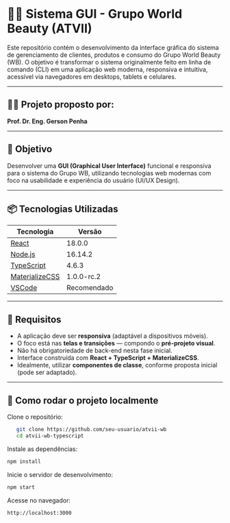 # 💇‍♀️ Sistema GUI - Grupo World Beauty (ATVII)

Este repositório contém o desenvolvimento da interface gráfica do sistema de gerenciamento de clientes, produtos e consumo do Grupo World Beauty (WB). O objetivo é transformar o sistema originalmente feito em linha de comando (CLI) em uma aplicação web moderna, responsiva e intuitiva, acessível via navegadores em desktops, tablets e celulares.

---

## 👨‍🏫 Projeto proposto por:
**Prof. Dr. Eng. Gerson Penha**

---

## 🎯 Objetivo
Desenvolver uma **GUI (Graphical User Interface)** funcional e responsiva para o sistema do Grupo WB, utilizando tecnologias web modernas com foco na usabilidade e experiência do usuário (UI/UX Design).

---


## 📦 Tecnologias Utilizadas

| Tecnologia              | Versão         | 
|------------------------|----------------|
| [React](https://reactjs.org/)                 | 18.0.0        |
| [Node.js](https://nodejs.org)                 | 16.14.2       |                                                                  
| [TypeScript](https://www.typescriptlang.org/) | 4.6.3         | 
| [MaterializeCSS](https://materializecss.com/) | 1.0.0-rc.2    | 
| [VSCode](https://code.visualstudio.com/)      | Recomendado   | 

---

## 📱 Requisitos

- A aplicação deve ser **responsiva** (adaptável a dispositivos móveis).
- O foco está nas **telas e transições** — compondo o **pré-projeto visual**.
- Não há obrigatoriedade de back-end nesta fase inicial.
- Interface construída com **React + TypeScript + MaterializeCSS**.
- Idealmente, utilizar **componentes de classe**, conforme proposta inicial (pode ser adaptado).

---

## 🚀 Como rodar o projeto localmente


Clone o repositório:
```bash
   git clone https://github.com/seu-usuario/atvii-wb
   cd atvii-wb-typescript
```

Instale as dependências:
```bash
npm install
```

Inicie o servidor de desenvolvimento:
```bash
npm start
```

Acesse no navegador:
```bash
http://localhost:3000
```
